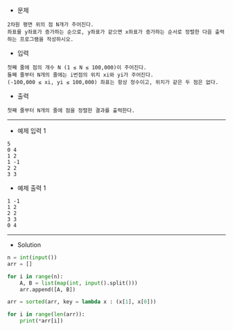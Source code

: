 - 문제

```
2차원 평면 위의 점 N개가 주어진다.
좌표를 y좌표가 증가하는 순으로, y좌표가 같으면 x좌표가 증가하는 순서로 정렬한 다음 출력하는 프로그램을 작성하시오.
```

- 입력

```
첫째 줄에 점의 개수 N (1 ≤ N ≤ 100,000)이 주어진다.
둘째 줄부터 N개의 줄에는 i번점의 위치 xi와 yi가 주어진다.
(-100,000 ≤ xi, yi ≤ 100,000) 좌표는 항상 정수이고, 위치가 같은 두 점은 없다.
```

- 출력

```
첫째 줄부터 N개의 줄에 점을 정렬한 결과를 출력한다.
```

---

- 예제 입력 1 

```
5
0 4
1 2
1 -1
2 2
3 3
```

- 예제 출력 1 

```
1 -1
1 2
2 2
3 3
0 4
```

---

- Solution

```py
n = int(input())
arr = []

for i in range(n):
    A, B = list(map(int, input().split()))
    arr.append([A, B])

arr = sorted(arr, key = lambda x : (x[1], x[0]))

for i in range(len(arr)):
    print(*arr[i])
```
